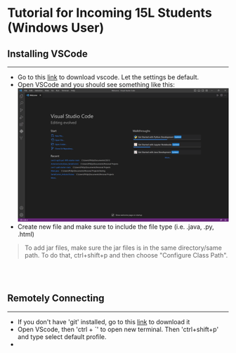 # Tutorial for Incoming 15L Students (Windows User)


## Installing VSCode 
---
* Go to this [link](https://code.visualstudio.com/download) to download vscode. Let the settings be default. 
* Open VSCode and you should see something like this: ![Image](https://github.com/1618lip/cse15l-lab-reports/blob/main/Screenshot%202023-04-06%20193104.png?raw=true) 
* Create new file and make sure to include the file type (i.e. .java, .py, .html) 
> To add jar files, make sure the jar files is in the same directory/same path. To do that, ctrl+shift+p and then choose "Configure Class Path". 
</br>
</br>

## Remotely Connecting
---
* If you don't have 'git' installed, go to this [link](https://git-scm.com/download/win) to download it 
* Open VScode, then 'ctrl + `' to open new terminal. Then 'ctrl+shift+p' and type select default profile. 
* 
